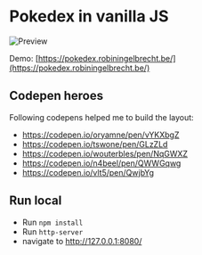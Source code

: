 # Pokedex in vanilla JS

![Preview](https://github.com/robiningelbrecht/vanilla-js-pokedex/raw/master/web/assets/images/preview.png "Preview")

Demo: [https://pokedex.robiningelbrecht.be/](https://pokedex.robiningelbrecht.be/)

## Codepen heroes

Following codepens helped me to build the layout:

* https://codepen.io/oryamne/pen/vYKXbgZ
* https://codepen.io/tswone/pen/GLzZLd
* https://codepen.io/wouterbles/pen/NqGWXZ
* https://codepen.io/n4beel/pen/QWWGqwg
* https://codepen.io/vlt5/pen/QwjbYg

## Run local

* Run `npm install`
* Run `http-server`
* navigate to http://127.0.0.1:8080/
